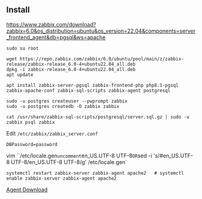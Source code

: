 ## Install

https://www.zabbix.com/download?zabbix=6.0&os_distribution=ubuntu&os_version=22.04&components=server_frontend_agent&db=pgsql&ws=apache

```
sudo su root

wget https://repo.zabbix.com/zabbix/6.0/ubuntu/pool/main/z/zabbix-release/zabbix-release_6.0-4+ubuntu22.04_all.deb
dpkg -i zabbix-release_6.0-4+ubuntu22.04_all.deb
apt update

apt install zabbix-server-pgsql zabbix-frontend-php php8.1-pgsql zabbix-apache-conf zabbix-sql-scripts zabbix-agent postgresql

sudo -u postgres createuser --pwprompt zabbix 
sudo -u postgres createdb -O zabbix zabbix

cat /usr/share/zabbix-sql-scripts/postgresql/server.sql.gz | sudo -u zabbix psql zabbix
```

Edit `/etc/zabbix/zabbix_server.conf`

`DBPassword=password`

vim ``/etc/locale.gen`
	uncomment `en_US.UTF-8 UTF-8`
OR
`sed -i 's/#en_US.UTF-8 UTF-8/en_US.UTF-8 UTF-8/g' /etc/locale.gen`

`systemctl restart zabbix-server zabbix-agent apache2   # systemctl enable zabbix-server zabbix-agent apache2`

[Agent Download](https://www.zabbix.com/download_agents?version=6.0+LTS&release=6.0.3&os=Linux&os_version=4.12&hardware=ppc64le&encryption=No+encryption&packaging=Archive&show_legacy=0)


